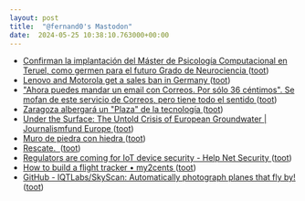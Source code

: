 ```yaml
---
layout: post
title:  "@fernand0's Mastodon"
date:  2024-05-25 10:38:10.763000+00:00
---
```

*  [Confirman la implantación del Máster de Psicología Computacional en Teruel, como germen para el futuro Grado de Neurociencia ](https://www.diariodeteruel.es/teruel/confirman-la-implantacion-del-master-de-psicologia-computacional-en-teruel-como-germen-para-el-futuro-grado-de-neurocienci) ([toot](https://mastodon.social/@fernand0/112501292450390821))
*  [Lenovo and Motorola get a sales ban in Germany ](https://www.gsmarena.com/lenovo_and_motorola_get_a_sales_ban_in_germany-news-62825.ph) ([toot](https://mastodon.social/@fernand0/112501013563325582))
*  ["Ahora puedes mandar un email con Correos. Por sólo 36 céntimos". Se mofan de este servicio de Correos, pero tiene todo el sentido ](https://www.genbeta.com/actualidad/ahora-puedes-mandar-email-correos-solo-36-centimos-se-mofan-este-servicio-correos-tiene-todo-sentid) ([toot](https://mastodon.social/@fernand0/112500833092941910))
*  [Zaragoza albergará un "Plaza" de la tecnología ](https://www.elperiodicodearagon.com/aragon/2024/05/15/zaragoza-contara-nuevo-parque-empresarial-102426174.html?am) ([toot](https://mastodon.social/@fernand0/112500511186208624))
*  [Under the Surface: The Untold Crisis of European Groundwater \| Journalismfund Europe ](https://www.journalismfund.eu/under-surface-untold-crisis-european-groundwate) ([toot](https://mastodon.social/@fernand0/112499163812472055))
*  [Muro de piedra  con hiedra ](https://www.flickr.com/photos/fernand0/53715654769) ([toot](https://mastodon.social/@fernand0/112497179214833408))
*  [Rescate.  ](https://avecesunafoto.wordpress.com/2024/05/24/rescate) ([toot](https://mastodon.social/@fernand0/112497179078686269))
*  [Regulators are coming for IoT device security - Help Net Security ](https://www.helpnetsecurity.com/2024/05/09/iot-device-security) ([toot](https://mastodon.social/@fernand0/112497151443547744))
*  [How to build a flight tracker • my2cents ](https://frightanic.com/iot/how-to-build-a-flight-tracker) ([toot](https://mastodon.social/@fernand0/112497012488453114))
*  [GitHub - IQTLabs/SkyScan: Automatically photograph planes that fly by! ](https://github.com/IQTLabs/SkySca) ([toot](https://mastodon.social/@fernand0/112496858745403675))
